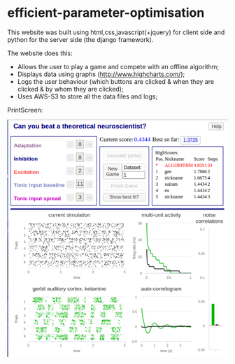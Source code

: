 # efficient-parameter-optimisation

This website was built using html,css,javascript(+jquery) for client side and python for the server side (the django framework).

The website does this:
  - Allows the user to play a game and compete with an offline algorithm;
  - Displays data using graphs (http://www.highcharts.com/);
  - Logs the user behaviour (which buttons are clicked & when they are clicked & by whom they are clicked);
  - Uses AWS-S3 to store all the data files and logs;

PrintScreen:

![Alt text](printscreen.png?raw=true "Printscreen")

